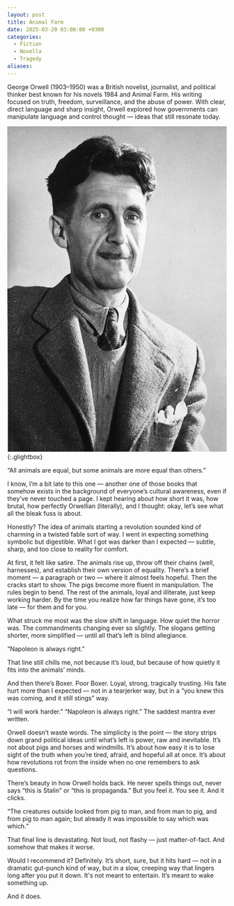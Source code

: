 ```yaml
---
layout: post
title: Animal Farm
date: 2025-03-20 03:00:00 +0300
categories:
  - Fiction
  - Novella
  - Tragedy
aliases:
---
```


George Orwell (1903–1950) was a British novelist, journalist, and political thinker best known for his novels 1984 and Animal Farm. His writing focused on truth, freedom, surveillance, and the abuse of power. With clear, direct language and sharp insight, Orwell explored how governments can manipulate language and control thought — ideas that still resonate today.


[![George Orwell](/assets/image/george-orwell.jpg)](/assets/image/george-orwell.jpg){:.glightbox}

“All animals are equal, but some animals are more equal than others.”

I know, I’m a bit late to this one — another one of those books that somehow exists in the background of everyone’s cultural awareness, even if they’ve never touched a page. I kept hearing about how short it was, how brutal, how perfectly Orwellian (literally), and I thought: okay, let’s see what all the bleak fuss is about.

Honestly? The idea of animals starting a revolution sounded kind of charming in a twisted fable sort of way. I went in expecting something symbolic but digestible. What I got was darker than I expected — subtle, sharp, and too close to reality for comfort.

At first, it felt like satire. The animals rise up, throw off their chains (well, harnesses), and establish their own version of equality. There’s a brief moment — a paragraph or two — where it almost feels hopeful. Then the cracks start to show. The pigs become more fluent in manipulation. The rules begin to bend. The rest of the animals, loyal and illiterate, just keep working harder. By the time you realize how far things have gone, it’s too late — for them and for you.

What struck me most was the slow shift in language. How quiet the horror was. The commandments changing ever so slightly. The slogans getting shorter, more simplified — until all that’s left is blind allegiance.

“Napoleon is always right.”

That line still chills me, not because it’s loud, but because of how quietly it fits into the animals’ minds.

And then there’s Boxer. Poor Boxer. Loyal, strong, tragically trusting. His fate hurt more than I expected — not in a tearjerker way, but in a “you knew this was coming, and it still stings” way.

“I will work harder.”
“Napoleon is always right.”
The saddest mantra ever written.

Orwell doesn’t waste words. The simplicity is the point — the story strips down grand political ideas until what’s left is power, raw and inevitable. It’s not about pigs and horses and windmills. It’s about how easy it is to lose sight of the truth when you’re tired, afraid, and hopeful all at once. It’s about how revolutions rot from the inside when no one remembers to ask questions.

There’s beauty in how Orwell holds back. He never spells things out, never says “this is Stalin” or “this is propaganda.” But you feel it. You see it. And it clicks.

“The creatures outside looked from pig to man, and from man to pig, and from pig to man again;
but already it was impossible to say which was which.”

That final line is devastating. Not loud, not flashy — just matter-of-fact. And somehow that makes it worse.

Would I recommend it? Definitely. It’s short, sure, but it hits hard — not in a dramatic gut-punch kind of way, but in a slow, creeping way that lingers long after you put it down. It's not meant to entertain. It’s meant to wake something up.

And it does.